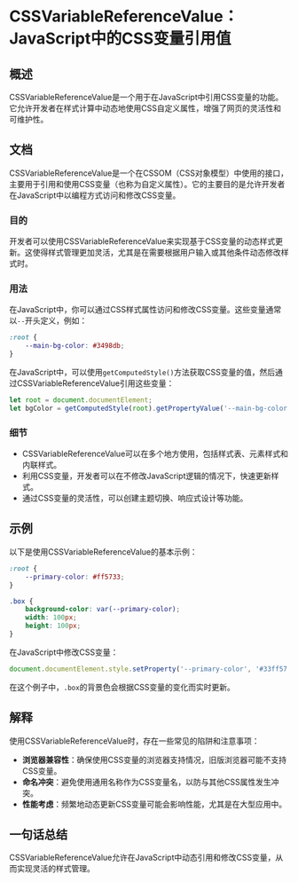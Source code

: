 <!--
Meta Description: # CSSVariableReferenceValue：JavaScript中的CSS变量引用值 ## 概述 CSSVariableReferenceValue是一个用于在JavaScript中引用CSS变量的功能。它允许开发者在样式计算中动态地使用CSS自定义属性，增强了网页的灵活性和可维护性。 ...
Meta Keywords: color, root, primary, 在javascript中, css
-->

# CSSVariableReferenceValue：JavaScript中的CSS变量引用值

## 概述
CSSVariableReferenceValue是一个用于在JavaScript中引用CSS变量的功能。它允许开发者在样式计算中动态地使用CSS自定义属性，增强了网页的灵活性和可维护性。

## 文档
CSSVariableReferenceValue是一个在CSSOM（CSS对象模型）中使用的接口，主要用于引用和使用CSS变量（也称为自定义属性）。它的主要目的是允许开发者在JavaScript中以编程方式访问和修改CSS变量。

### 目的
开发者可以使用CSSVariableReferenceValue来实现基于CSS变量的动态样式更新。这使得样式管理更加灵活，尤其是在需要根据用户输入或其他条件动态修改样式时。

### 用法
在JavaScript中，你可以通过CSS样式属性访问和修改CSS变量。这些变量通常以`--`开头定义，例如：

```css
:root {
    --main-bg-color: #3498db;
}
```

在JavaScript中，可以使用`getComputedStyle()`方法获取CSS变量的值，然后通过CSSVariableReferenceValue引用这些变量：

```javascript
let root = document.documentElement;
let bgColor = getComputedStyle(root).getPropertyValue('--main-bg-color');
```

### 细节
- CSSVariableReferenceValue可以在多个地方使用，包括样式表、元素样式和内联样式。
- 利用CSS变量，开发者可以在不修改JavaScript逻辑的情况下，快速更新样式。
- 通过CSS变量的灵活性，可以创建主题切换、响应式设计等功能。

## 示例
以下是使用CSSVariableReferenceValue的基本示例：

```css
:root {
    --primary-color: #ff5733;
}

.box {
    background-color: var(--primary-color);
    width: 100px;
    height: 100px;
}
```

在JavaScript中修改CSS变量：

```javascript
document.documentElement.style.setProperty('--primary-color', '#33ff57');
```

在这个例子中，`.box`的背景色会根据CSS变量的变化而实时更新。

## 解释
使用CSSVariableReferenceValue时，存在一些常见的陷阱和注意事项：

- **浏览器兼容性**：确保使用CSS变量的浏览器支持情况，旧版浏览器可能不支持CSS变量。
- **命名冲突**：避免使用通用名称作为CSS变量名，以防与其他CSS属性发生冲突。
- **性能考虑**：频繁地动态更新CSS变量可能会影响性能，尤其是在大型应用中。

## 一句话总结
CSSVariableReferenceValue允许在JavaScript中动态引用和修改CSS变量，从而实现灵活的样式管理。